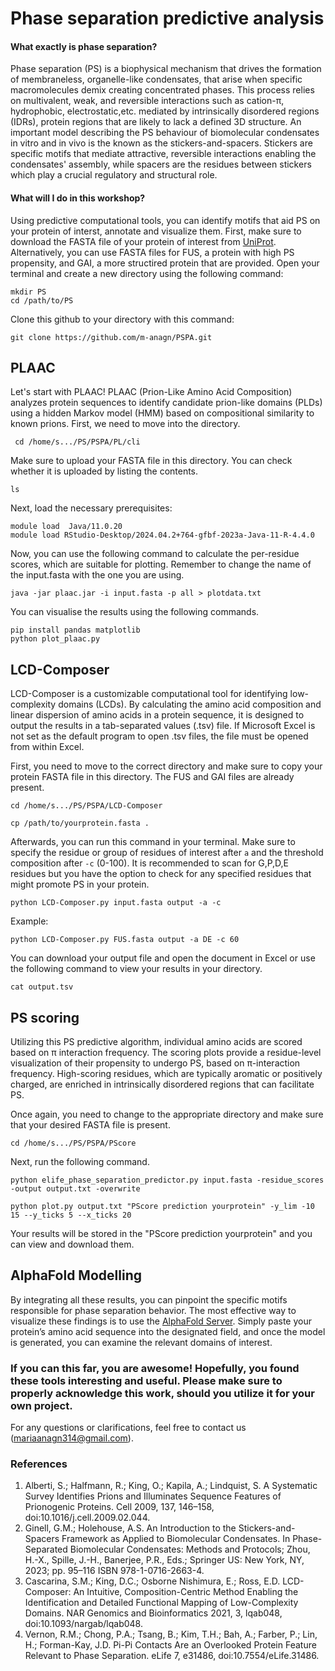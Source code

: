 # Phase separation predictive analysis

#### What exactly is phase separation?

Phase separation (PS) is a biophysical mechanism that drives the formation of membraneless, organelle-like condensates, that arise when specific macromolecules demix creating concentrated phases. This process relies on multivalent, weak, and reversible interactions such as cation-π, hydrophobic, electrostatic,etc. mediated by intrinsically disordered regions (IDRs), protein regions that are likely to lack a defined 3D structure. An important model describing the PS behaviour of biomolecular condensates in vitro and in vivo is the known as the stickers-and-spacers. Stickers are specific motifs that mediate attractive, reversible interactions enabling the condensates' assembly, while spacers are the residues between stickers which play a crucial regulatory and structural role.

#### What will I do in this workshop?

Using predictive computational tools, you can identify motifs that aid PS on your protein of interst, annotate and visualize them. First, make sure to download the FASTA file of your protein of interest from [UniProt](https://www.uniprot.org/). Alternatively, you can use FASTA files for FUS, a protein with high PS propensity, and GAI, a more structired protein that are provided. Open your terminal and create a new directory using the following command:

```
mkdir PS
cd /path/to/PS
```

Clone this github to your directory with this command:

```
git clone https://github.com/m-anagn/PSPA.git

```
## PLAAC

Let's start with PLAAC! PLAAC (Prion-Like Amino Acid Composition) analyzes protein sequences to identify candidate prion-like domains (PLDs) using a hidden Markov model (HMM) based on compositional     similarity to known prions. First, we need to move into the directory.

```
 cd /home/s.../PS/PSPA/PL/cli
```

Make sure to upload your FASTA file in this directory. You can check whether it is uploaded by listing the contents.

```
ls
```

Next, load the necessary prerequisites:

```
module load  Java/11.0.20
module load RStudio-Desktop/2024.04.2+764-gfbf-2023a-Java-11-R-4.4.0
```

Now, you can use the following command to calculate the per-residue scores, which are suitable for plotting. Remember to change the name of the input.fasta with the one you are using.

```
java -jar plaac.jar -i input.fasta -p all > plotdata.txt
```

You can visualise the results using the following commands.

```
pip install pandas matplotlib  
python plot_plaac.py
```
 

## LCD-Composer

LCD-Composer is a customizable computational tool for identifying low-complexity domains (LCDs). By calculating the amino acid composition and linear dispersion of amino acids in a protein sequence, it is designed to output the results in a tab-separated values (.tsv) file. If Microsoft Excel is not set as the default program to open .tsv files, the file must be opened from within Excel.

First, you need to move to the correct directory and make sure to copy your protein FASTA file in this directory. The FUS and GAI files are already present.

```
cd /home/s.../PS/PSPA/LCD-Composer
```
```
cp /path/to/yourprotein.fasta .
```


Afterwards, you can run this command in your terminal. Make sure to specify the residue or group of residues of interest after ```a``` and the threshold composition after ```-c``` (0-100). It is recommended to scan for G,P,D,E residues but you have the option to check for any specified residues that might promote PS in your protein.

``` 
python LCD-Composer.py input.fasta output -a -c
```

Example:

```
python LCD-Composer.py FUS.fasta output -a DE -c 60
```

You can download your output file and open the document in Excel or use the following command to view your results in your directory.

```
cat output.tsv
```


## PS scoring

Utilizing this PS predictive algorithm, individual amino acids are scored based on π interaction frequency. The scoring plots provide a residue-level visualization of their propensity to undergo PS, based on π-interaction frequency. High-scoring residues, which are typically aromatic or positively charged, are enriched in intrinsically disordered regions that can facilitate PS.

Once again, you need to change to the appropriate directory and make sure that your desired FASTA file is present.
 
```
cd /home/s.../PS/PSPA/PScore

```

Next, run the following command.

```
python elife_phase_separation_predictor.py input.fasta -residue_scores -output output.txt -overwrite
```

```
python plot.py output.txt "PScore prediction yourprotein" -y_lim -10 15 --y_ticks 5 --x_ticks 20
```

Your results will be stored in the "PScore prediction yourprotein" and you can view and download them.

 
## AlphaFold Modelling

By integrating all these results, you can pinpoint the specific motifs responsible for phase separation behavior. The most effective way to visualize these findings is to use the [AlphaFold Server](https://alphafoldserver.com/). Simply paste your protein’s amino acid sequence into the designated field, and once the model is generated, you can examine the relevant domains of interest.





### If you can this far, you are awesome! Hopefully, you found these tools interesting and useful. Please make sure to properly acknowledge this work, should you utilize it for your own project. 


For any questions or clarifications, feel free to contact us (mariaanagn314@gmail.com). 







### References

1.  Alberti, S.; Halfmann, R.; King, O.; Kapila, A.; Lindquist, S. A Systematic Survey Identifies Prions and Illuminates Sequence Features of Prionogenic Proteins. Cell 2009, 137, 146–158, doi:10.1016/j.cell.2009.02.044.
2.  Ginell, G.M.; Holehouse, A.S. An Introduction to the Stickers-and-Spacers Framework as Applied to Biomolecular Condensates. In Phase-Separated Biomolecular Condensates: Methods and Protocols; Zhou, H.-X., Spille, J.-H., Banerjee, P.R., Eds.; Springer US: New York, NY, 2023; pp. 95–116 ISBN 978-1-0716-2663-4.
3.  Cascarina, S.M.; King, D.C.; Osborne Nishimura, E.; Ross, E.D. LCD-Composer: An Intuitive, Composition-Centric Method Enabling the Identification and Detailed Functional Mapping of Low-Complexity Domains. NAR Genomics and Bioinformatics 2021, 3, lqab048, doi:10.1093/nargab/lqab048.
4.  Vernon, R.M.; Chong, P.A.; Tsang, B.; Kim, T.H.; Bah, A.; Farber, P.; Lin, H.; Forman-Kay, J.D. Pi-Pi Contacts Are an Overlooked Protein Feature Relevant to Phase Separation. eLife 7, e31486, doi:10.7554/eLife.31486.
